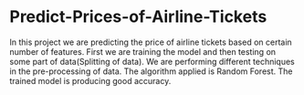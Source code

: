 # Predict-Prices-of-Airline-Tickets


In this project we are predicting the price of airline tickets based on certain number of features. First we are training the model and then testing on some part of data(Splitting of data). We are performing different techniques in the pre-processing of data. The algorithm applied is Random Forest. The trained model is producing good accuracy.
